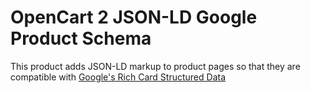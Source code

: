 # OpenCart 2 JSON-LD Google Product Schema
This product adds JSON-LD markup to product pages so that they are compatible with [Google's Rich Card Structured Data](https://developers.google.com/search/docs/data-types/products)
